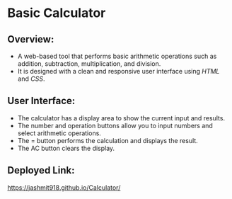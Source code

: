 # Basic Calculator

## Overview:
- A web-based tool that performs basic arithmetic operations such as addition, subtraction, multiplication, and division.
- It is designed with a clean and responsive user interface using *HTML* and *CSS*.

## User Interface:
- The calculator has a display area to show the current input and results.
- The number and operation buttons allow you to input numbers and select arithmetic operations.
- The = button performs the calculation and displays the result.
- The AC button clears the display.

## Deployed Link:
https://jashmit918.github.io/Calculator/
